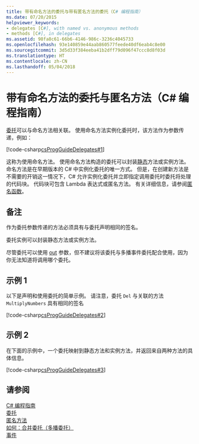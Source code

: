 ```yaml
---
title: 带有命名方法的委托与带有匿名方法的委托（C# 编程指南）
ms.date: 07/20/2015
helpviewer_keywords:
- delegates [C#], with named vs. anonymous methods
- methods [C#], in delegates
ms.assetid: 98fa8c61-66b6-4146-986c-3236c4045733
ms.openlocfilehash: 93e140859e44aab860577feede40df6eab4c8e00
ms.sourcegitcommit: 3d5d33f384eeba41b2dff79d096f47ccc8d8f03d
ms.translationtype: HT
ms.contentlocale: zh-CN
ms.lasthandoff: 05/04/2018
---
```

# <a name="delegates-with-named-vs-anonymous-methods-c-programming-guide"></a>带有命名方法的委托与匿名方法（C# 编程指南）
[委托](../../../csharp/language-reference/keywords/delegate.md)可以与命名方法相关联。 使用命名方法实例化委托时，该方法作为参数传递，例如：  
  
 [!code-csharp[csProgGuideDelegates#1](../../../csharp/programming-guide/delegates/codesnippet/CSharp/delegates-with-named-vs-anonymous-methods_1.cs)]  
  
 这称为使用命名方法。 使用命名方法构造的委托可以封装[静态](../../../csharp/language-reference/keywords/static.md)方法或实例方法。 命名方法是在早期版本的 C# 中实例化委托的唯一方式。 但是，在创建新方法是不需要的开销这一情况下，C# 允许实例化委托并立即指定调用委托时委托将处理的代码块。 代码块可包含 Lambda 表达式或匿名方法。 有关详细信息，请参阅[匿名函数](../../../csharp/programming-guide/statements-expressions-operators/anonymous-functions.md)。  
  
## <a name="remarks"></a>备注  
 作为委托参数传递的方法必须具有与委托声明相同的签名。  
  
 委托实例可以封装静态方法或实例方法。  
  
 尽管委托可以使用 [out](../../../csharp/language-reference/keywords/out-parameter-modifier.md) 参数，但不建议将该委托与多播事件委托配合使用，因为你无法知道将调用哪个委托。  
  
## <a name="example-1"></a>示例 1  
 以下是声明和使用委托的简单示例。 请注意，委托 `Del` 与关联的方法 `MultiplyNumbers` 具有相同的签名  
  
 [!code-csharp[csProgGuideDelegates#2](../../../csharp/programming-guide/delegates/codesnippet/CSharp/delegates-with-named-vs-anonymous-methods_2.cs)]  
  
## <a name="example-2"></a>示例 2  
 在下面的示例中，一个委托映射到静态方法和实例方法，并返回来自两种方法的具体信息。  
  
 [!code-csharp[csProgGuideDelegates#3](../../../csharp/programming-guide/delegates/codesnippet/CSharp/delegates-with-named-vs-anonymous-methods_3.cs)]  
  
## <a name="see-also"></a>请参阅  
 [C# 编程指南](../../../csharp/programming-guide/index.md)  
 [委托](../../../csharp/programming-guide/delegates/index.md)  
 [匿名方法](../../../csharp/programming-guide/statements-expressions-operators/anonymous-methods.md)  
 [如何：合并委托（多播委托）](../../../csharp/programming-guide/delegates/how-to-combine-delegates-multicast-delegates.md)  
 [事件](../../../csharp/programming-guide/events/index.md)
